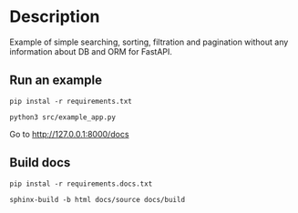 # Description

Example of simple searching, sorting, filtration and pagination without any information about DB and ORM for FastAPI.

## Run an example

``` shell
pip instal -r requirements.txt
```

``` shell
python3 src/example_app.py
```

Go to <http://127.0.0.1:8000/docs>

## Build docs

``` shell
pip instal -r requirements.docs.txt
```

``` shell
sphinx-build -b html docs/source docs/build
```
